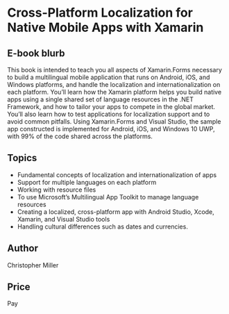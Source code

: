 # Cross-Platform Localization for Native Mobile Apps with Xamarin

## E-book blurb

This book is intended to teach you all aspects of Xamarin.Forms necessary to build a multilingual mobile application that runs on Android, iOS, and Windows platforms, and handle the localization and internationalization on each platform. You’ll learn how the Xamarin platform helps you build native apps using a single shared set of language resources in the .NET Framework, and how to tailor your apps to compete in the global market. You’ll also learn how to test applications for localization support and to avoid common pitfalls. Using Xamarin.Forms and Visual Studio, the sample app constructed is implemented for Android, iOS, and Windows 10 UWP, with 99% of the code shared across the platforms.

## Topics

* Fundamental concepts of localization and internationalization of apps
* Support for multiple languages on each platform
* Working with resource files
* To use Microsoft’s Multilingual App Toolkit to manage language resources
* Creating a localized, cross-platform app with Android Studio, Xcode, Xamarin, and Visual Studio tools
* Handling cultural differences such as dates and currencies.

## Author

Christopher Miller

## Price

Pay 
